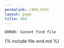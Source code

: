 ```yaml
---
permalink: /404.html
layout: page
title: 404
---
```


```console?error=ERROR:
ERROR: Cannot find file
```

{% include file-end.md %}
